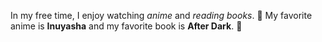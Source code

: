 In my free time, I enjoy watching *anime* and *reading books*. 🔖
My favorite anime is **Inuyasha** and my favorite book is **After Dark**. 🌸


 
